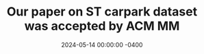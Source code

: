 ---
title: "Our paper on ST carpark dataset was accepted by ACM MM"
date: 2024-05-14 00:00:00 -0400
---